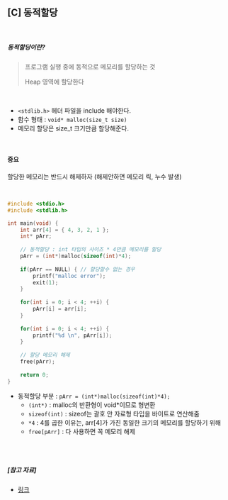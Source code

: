 ## [C] 동적할당

<br>

##### *동적할당이란?*

> 프로그램 실행 중에 동적으로 메모리를 할당하는 것
>
> Heap 영역에 할당한다

<br>

- `<stdlib.h>` 헤더 파일을 include 해야한다.
- 함수 형태 : `void* malloc(size_t size)`
- 메모리 할당은 size_t 크기만큼 할당해준다.

<br>

#### 중요

할당한 메모리는 반드시 해제하자 (해제안하면 메모리 릭, 누수 발생)

<br>

```c
#include <stdio.h>
#include <stdlib.h>

int main(void) {
    int arr[4] = { 4, 3, 2, 1 };
    int* pArr;
    
    // 동적할당 : int 타입의 사이즈 * 4만큼 메모리를 할당
    pArr = (int*)malloc(sizeof(int)*4);
    
    if(pArr == NULL) { // 할당할수 없는 경우
        printf("malloc error");
        exit(1);
    }
    
    for(int i = 0; i < 4; ++i) {
        pArr[i] = arr[i];
    }
    
    for(int i = 0; i < 4; ++i) {
        printf("%d \n", pArr[i]);
    }
    
    // 할당 메모리 해제
    free(pArr);
    
    return 0;
}
```

- 동적할당 부분 : `pArr = (int*)malloc(sizeof(int)*4);`
  - `(int*)` : malloc의 반환형이 void*이므로 형변환
  - `sizeof(int)` : sizeof는 괄호 안 자료형 타입을 바이트로 연산해줌
  - `*4` : 4를 곱한 이유는, arr[4]가 가진 동일한 크기의 메모리를 할당하기 위해
  - `free[pArr]` : 다 사용하면 꼭 메모리 해제

<br>

<br>

##### [참고 자료]

- [링크](https://blockdmask.tistory.com/290)

